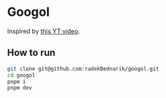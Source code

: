 # Googol

Inspired by [this YT video](https://youtu.be/nFslB0AcVmM?si=JPs_hz46X6-S_8ta).

## How to run

```bash
git clone git@github.com:radekBednarik/googol.git
cd googol
pnpm i
pnpm dev
```
